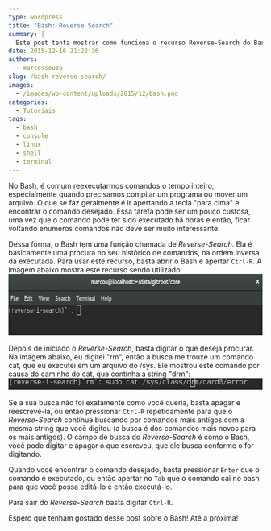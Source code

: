 ```yaml
---
type: wordpress
title: "Bash: Reverse Search"
summary: |
  Este post tenta mostrar como funciona o recurso Reverse-Search do Bash.
date: 2015-12-16 21:22:36
authors:
  - marcossouza
slug: /bash-reverse-search/
images:
  - /images/wp-content/uploads/2015/12/bash.png
categories:
  - Tutoriais
tags:
  - bash
  - console
  - linux
  - shell
  - terminal
---
```


No Bash, é comum reexecutarmos comandos o tempo inteiro, especialmente quando precisamos compilar um programa ou mover um arquivo. O que se faz geralmente é ir apertando a tecla "para cima" e encontrar o comando desejado. Essa tarefa pode ser um pouco custosa, uma vez que o comando pode ter sido executado há horas e então, ficar voltando enumeros comandos não deve ser muito interessante.

<!--more-->

Dessa forma, o Bash tem uma função chamada de <em>Reverse-Search</em>. Ela é basicamente uma procura no seu histórico de comandos, na ordem inversa da executada. Para usar este recurso, basta abrir o Bash e apertar <code>Ctrl-R</code>. A imagem abaixo mostra este recurso sendo utilizado:
<a href="/images/wp-content/uploads/2015/12/Screenshot-from-2015-12-15-00-26-41.png"><img class="alignnone size-full wp-image-4288" src="/images/wp-content/uploads/2015/12/Screenshot-from-2015-12-15-00-26-41.png" alt="Screenshot from 2015-12-15 00-26-41" width="729" height="122" /></a>

Depois de iniciado o <em>Reverse-Search</em>, basta digitar o que deseja procurar. Na imagem abaixo, eu digitei "rm", então a busca me trouxe um comando cat, que eu executei em um arquivo do /sys. Ele mostrou este comando por causa do caminho do cat, que continha a string "drm":
<a href="/images/wp-content/uploads/2015/12/Screenshot-from-2015-12-15-00-31-39.png"><img class="alignnone size-full wp-image-4289" src="/images/wp-content/uploads/2015/12/Screenshot-from-2015-12-15-00-31-39.png" alt="Screenshot from 2015-12-15 00-31-39" width="566" height="23" /></a>

Se a sua busca não foi exatamente como você queria, basta apagar e reescrevê-la, ou então pressionar <code>Ctrl-R</code> repetidamente para que o <em>Reverse-Search</em> continue buscando por comandos mais antigos com a mesma string que você digitou (a busca é dos comandos mais novos para os mais antigos). O campo de busca do <em>Reverse-Search</em> é como o Bash, você pode digitar e apagar o que escreveu, que ele busca conforme o for digitando.

Quando você encontrar o comando desejado, basta pressionar <code>Enter</code> que o comando é executado, ou então apertar no <code>Tab</code> que o comando cai no bash para que você possa editá-lo e então executá-lo.

Para sair do <em>Reverse-Search</em> basta digitar <code>Ctrl-R</code>.

Espero que tenham gostado desse post sobre o Bash! Até a próxima!
